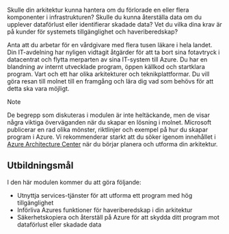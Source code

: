 Skulle din arkitektur kunna hantera om du förlorade en eller flera komponenter i infrastrukturen? Skulle du kunna återställa data om du upplever dataförlust eller identifierar skadade data? Vet du vilka dina krav är på kunder för systemets tillgänglighet och haveriberedskap?

Anta att du arbetar för en vårdgivare med flera tusen läkare i hela landet. Din IT-avdelning har nyligen vidtagit åtgärder för att ta bort sina fotavtryck i datacentrat och flytta merparten av sina IT-system till Azure. Du har en blandning av internt utvecklade program, öppen källkod och startklara program. Vart och ett har olika arkitekturer och teknikplattformar. Du vill göra resan till molnet till en framgång och lära dig vad som behövs för att detta ska vara möjligt.  

> [!NOTE]
> De begrepp som diskuteras i modulen är inte heltäckande, men de visar några viktiga överväganden när du skapar en lösning i molnet. Microsoft publicerar en rad olika mönster, riktlinjer och exempel på hur du skapar program i Azure. Vi rekommenderar starkt att du söker igenom innehållet i [Azure Architecture Center](https://docs.microsoft.com/azure/architecture/) när du börjar planera och utforma din arkitektur.

## <a name="learning-objectives"></a>Utbildningsmål

I den här modulen kommer du att göra följande:

- Utnyttja services-tjänster för att utforma ett program med hög tillgänglighet
- Införliva Azures funktioner för haveriberedskap i din arkitektur
- Säkerhetskopiera och återställ på Azure för att skydda ditt program mot dataförlust eller skadade data